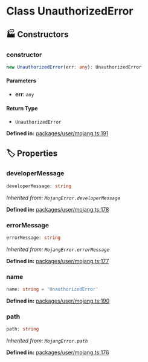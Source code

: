 # Class UnauthorizedError

## 🏭 Constructors

### constructor

```ts
new UnauthorizedError(err: any): UnauthorizedError
```
#### Parameters

- **err**: `any`
#### Return Type

- `UnauthorizedError`

<p style="font-size: 14px; color: var(--vp-c-text-2)">
<strong>Defined in:</strong> <a href="https://github.com/voxelum/minecraft-launcher-core-node/blob/master/packages/user/mojang.ts#L191" target="_blank" rel="noreferrer">packages/user/mojang.ts:191</a>
</p>


## 🏷️ Properties

### developerMessage <Badge type="tip" text="public" />

```ts
developerMessage: string
```
*Inherited from: `MojangError.developerMessage`*

<p style="font-size: 14px; color: var(--vp-c-text-2)">
<strong>Defined in:</strong> <a href="https://github.com/voxelum/minecraft-launcher-core-node/blob/master/packages/user/mojang.ts#L178" target="_blank" rel="noreferrer">packages/user/mojang.ts:178</a>
</p>


### errorMessage <Badge type="tip" text="public" />

```ts
errorMessage: string
```
*Inherited from: `MojangError.errorMessage`*

<p style="font-size: 14px; color: var(--vp-c-text-2)">
<strong>Defined in:</strong> <a href="https://github.com/voxelum/minecraft-launcher-core-node/blob/master/packages/user/mojang.ts#L177" target="_blank" rel="noreferrer">packages/user/mojang.ts:177</a>
</p>


### name

```ts
name: string = 'UnauthorizedError'
```
<p style="font-size: 14px; color: var(--vp-c-text-2)">
<strong>Defined in:</strong> <a href="https://github.com/voxelum/minecraft-launcher-core-node/blob/master/packages/user/mojang.ts#L190" target="_blank" rel="noreferrer">packages/user/mojang.ts:190</a>
</p>


### path <Badge type="tip" text="public" />

```ts
path: string
```
*Inherited from: `MojangError.path`*

<p style="font-size: 14px; color: var(--vp-c-text-2)">
<strong>Defined in:</strong> <a href="https://github.com/voxelum/minecraft-launcher-core-node/blob/master/packages/user/mojang.ts#L176" target="_blank" rel="noreferrer">packages/user/mojang.ts:176</a>
</p>


